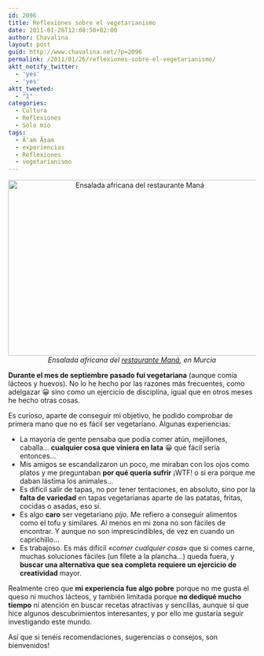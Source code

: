 ```yaml
---
id: 2096
title: Reflexiones sobre el vegetarianismo
date: 2011-01-26T12:08:50+02:00
author: Chavalina
layout: post
guid: http://www.chavalina.net/?p=2096
permalink: /2011/01/26/reflexiones-sobre-el-vegetarianismo/
aktt_notify_twitter:
  - 'yes'
  - 'yes'
aktt_tweeted:
  - "1"
categories:
  - Cultura
  - Reflexiones
  - Sólo mío
tags:
  - Ã‘am Ã±am
  - experiencias
  - Reflexiones
  - vegetarianismo
---
```

<p style="text-align: center;">
  <img class="size-full wp-image-2295  " title="ensalada-africana" src="http://www.chavalina.net/imagenes/2011/01/ensalada-africana.jpg" alt="Ensalada africana del restaurante Maná" width="520" height="357" srcset="http://www.chavalina.net/imagenes/2011/01/ensalada-africana.jpg 520w, http://www.chavalina.net/imagenes/2011/01/ensalada-africana-300x205.jpg 300w, http://www.chavalina.net/imagenes/2011/01/ensalada-africana-500x343.jpg 500w" sizes="(max-width: 520px) 100vw, 520px" /><br /> <cite>Ensalada africana del <a href="http://11870.com/pro/mana-murcia">restaurante Maná</a>, en Murcia</cite>
</p>

**Durante el mes de septiembre pasado fui vegetariana** (aunque comía lácteos y huevos). No lo he hecho por las razones más frecuentes, como adelgazar 😀 sino como un ejercicio de disciplina, igual que en otros meses he hecho otras cosas.

Es curioso, aparte de conseguir mi objetivo, he podido comprobar de primera mano que no es fácil ser vegetariano. Algunas experiencias:

  * La mayoría de gente pensaba que podía comer atún, mejillones, caballa&#8230; **cualquier cosa que viniera en lata** 😀 qué fácil sería entonces&#8230;
  * Mis amigos se escandalizaron un poco, me miraban con los ojos como platos y me preguntaban **por qué quería sufrir** ¡WTF! o si era porque me daban lástima los animales&#8230;
  * Es difícil salir de tapas, no por tener tentaciones, en absoluto, sino por la **falta de variedad** en tapas vegetarianas aparte de las patatas, fritas, cocidas o asadas, eso sí.
  * Es algo **caro** ser vegetariano _pijo_. Me refiero a conseguir alimentos como el tofu y similares. Al menos en mi zona no son fáciles de encontrar. Y aunque no son imprescindibles, de vez en cuando un caprichillo&#8230;
  * Es trabajoso. Es más difícil _«comer cualquier cosa»_ que si comes carne, muchas soluciones fáciles (un filete a la plancha&#8230;) queda fuera, y **buscar una alternativa que sea completa requiere un ejercicio de creatividad** mayor.

Realmente creo que **mi experiencia fue algo pobre** porque no me gusta el queso ni muchos lácteos, y también limitada porque **no dediqué mucho tiempo** ni atención en buscar recetas atractivas y sencillas, aunque sí que hice algunos descubrimientos interesantes, y por ello me gustaría seguir investigando este mundo.

Así que si tenéis recomendaciones, sugerencias o consejos, son bienvenidos!